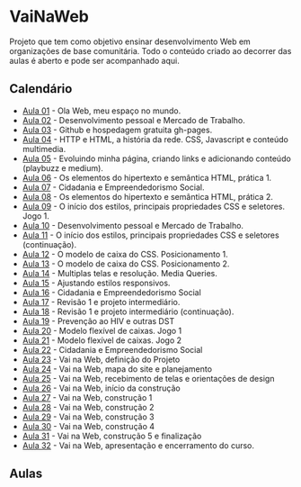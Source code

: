 # VaiNaWeb

Projeto que tem como objetivo ensinar desenvolvimento Web em organizações de base comunitária.
Todo o conteúdo criado ao decorrer das aulas é aberto e pode ser acompanhado aqui. 

## Calendário

- [Aula 01](aulas/aula01.md) - Ola Web, meu espaço no mundo.
- [Aula 02](aulas/aula02.md) - Desenvolvimento pessoal e Mercado de Trabalho.
- [Aula 03](aulas/aula03.md) - Github e hospedagem gratuita gh-pages.
- [Aula 04](aulas/aula04.md) - HTTP e HTML, a história da rede. CSS, Javascript  e conteúdo multimedia.
- [Aula 05](aulas/aula05.md) - Evoluindo minha página, criando links e adicionando conteúdo (playbuzz e medium).
- [Aula 06](aulas/aula06.md) - Os elementos do hipertexto e semântica HTML, prática 1.
- [Aula 07](aulas/aula07.md) - Cidadania e Empreendedorismo Social.
- [Aula 08](aulas/aula08.md) - Os elementos do hipertexto e semântica HTML, prática 2.
- [Aula 09](aulas/aula09.md) - O início dos estilos, principais propriedades CSS e seletores. Jogo 1.
- [Aula 10](aulas/aula10.md) - Desenvolvimento pessoal e Mercado de Trabalho.
- [Aula 11](aulas/aula11.md) - O início dos estilos, principais propriedades CSS e seletores (continuação).
- [Aula 12](aulas/aula12.md) - O modelo de caixa do CSS. Posicionamento 1.
- [Aula 13](aulas/aula13.md) - O modelo de caixa do CSS. Posicionamento 2.
- [Aula 14](aulas/aula14.md) - Multiplas telas e resolução. Media Queries.
- [Aula 15](aulas/aula15.md) - Ajustando estilos responsivos.
- [Aula 16](aulas/aula16.md) - Cidadania e Empreendedorismo Social
- [Aula 17](aulas/aula17.md) - Revisão 1 e projeto intermediário.
- [Aula 18](aulas/aula18.md) - Revisão 1 e projeto intermediário (continuação).
- [Aula 19](aulas/aula19.md) - Prevenção ao HIV e outras DST
- [Aula 20](aulas/aula20.md) - Modelo flexível de caixas. Jogo 1
- [Aula 21](aulas/aula21.md) - Modelo flexível de caixas. Jogo 2
- [Aula 22](aulas/aula22.md) - Cidadania e Empreendedorismo Social
- [Aula 23](aulas/aula23.md) - Vai na Web, definição do Projeto
- [Aula 24](aulas/aula24.md) - Vai na Web, mapa do site e planejamento
- [Aula 25](aulas/aula25.md) - Vai na Web, recebimento de telas e orientações de design
- [Aula 26](aulas/aula26.md) - Vai na Web, início da construção
- [Aula 27](aulas/aula27.md) - Vai na Web, construção 1
- [Aula 28](aulas/aula28.md) - Vai na Web, construção 2
- [Aula 29](aulas/aula29.md) - Vai na Web, construção 3
- [Aula 30](aulas/aula30.md) - Vai na Web, construção 4
- [Aula 31](aulas/aula31.md) - Vai na Web, construção 5 e finalização
- [Aula 32](aulas/aula32.md) - Vai na Web, apresentação e encerramento do curso.

## Aulas

